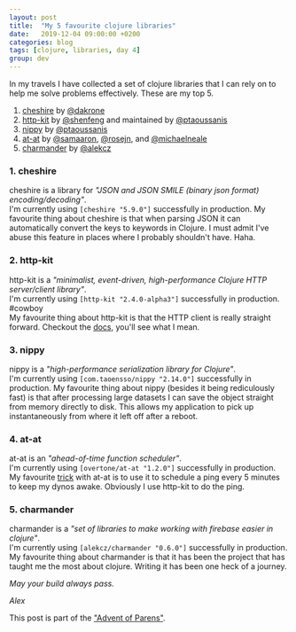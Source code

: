 ```yaml
---
layout: post
title:  "My 5 favourite clojure libraries"
date:   2019-12-04 09:00:00 +0200
categories: blog
tags: [clojure, libraries, day 4]
group: dev
---
```


In my travels I have collected a set of clojure libraries that I can rely on to help me solve problems effectively. These are my top 5. 

1. [cheshire](https://github.com/dakrone/cheshire) by [@dakrone](https://github.com/dakrone)
2. [http-kit](https://github.com/http-kit/http-kit) by [@shenfeng](https://github.com/shenfeng) and maintained by [@ptaoussanis](https://github.com/ptaoussanis)
3. [nippy](https://github.com/ptaoussanis/nippy) by [@ptaoussanis](https://github.com/ptaoussanis)
4. [at-at](https://github.com/overtone/at-at) by [@samaaron](https://github.com/samaaron), [@rosejn](https://github.com/rosejn), and [@michaelneale](https://github.com/michaelneale)
5. [charmander](https://github.com/alekcz/charmander) by [@alekcz](https://github.com/alekcz)


### 1. cheshire
cheshire is a library for _"JSON and JSON SMILE (binary json format) encoding/decoding"_.  
I'm currently using `[cheshire "5.9.0"]` successfully in production. 
My favourite thing about cheshire is that when parsing JSON it can automatically convert the keys to keywords in Clojure. I must admit I've abuse this feature in places where I probably shouldn't have. Haha.    

### 2. http-kit
http-kit is a _"minimalist, event-driven, high-performance Clojure HTTP server/client library"_.  
I'm currently using `[http-kit "2.4.0-alpha3"]` successfully in production. #cowboy  
My favourite thing about http-kit is that the HTTP client is really straight forward. Checkout the [docs](http://www.http-kit.org/client.html#options), you'll see what I mean. 

### 3. nippy
nippy is a _"high-performance serialization library for Clojure"_.  
I'm currently using `[com.taoensso/nippy "2.14.0"]` successfully in production. 
My favourite thing about nippy (besides it being rediculously fast) is that after processing large datasets I can save the object straight from memory directly to disk. This allows my application to pick up instantaneously from where it left off after a reboot.  

### 4. at-at
at-at is an _"ahead-of-time function scheduler"_.  
I'm currently using `[overtone/at-at "1.2.0"]` successfully in production. 
My favourite [trick](/blog/2019/09/11/overtone-music-to-keep-my-dynos-awake.html) with at-at is to use it to schedule a ping every 5 minutes to keep my dynos awake. Obviously I use http-kit to do the ping. 

### 5. charmander
charmander is a _"set of libraries to make working with firebase easier in clojure"_.  
I'm currently using `[alekcz/charmander "0.6.0"]` successfully in production.   
My favourite thing about charmander is that it has been the project that has taught me the most about clojure. Writing it has been one heck of a journey.   

_May your build always pass._

_Alex_

This post is part of the ["Advent of Parens"](/blog/2019/12/01/advent-of-parens.html).
